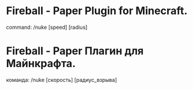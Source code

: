 # Fireball - Paper Plugin for Minecraft.

command: /nuke [speed] [radius]
 
# Fireball - Paper Плагин для Майнкрафта.

команда: /nuke [скорость] [радиус_взрыва]

